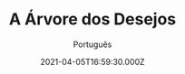 ---
id: '95a5d9ef-cc70-4ad5-8adf-1f926cafbf4b'
type: 'movie' # Filme, Série, Anime
title: "A Árvore dos Desejos"
synopsis: ["O desejo equivocado por neve em uma data especial feito por uma jovem marsupial não apenas congela toda a sua cidade natal, Sanctuary City, como também ameaça a vida de todos os que vivem lá. Antes que a mágica Árvore dos Desejos morra, ela deve empreender uma jornada perigosa pelas terras selvagens; lutar contra a dúvida sobre si mesma, predadores fantasmagóricos e, por fim, Extinção em si, para reverter o dano que causou e salvar sua cidade!",
]
originalTitle: "The Wishmas Tree"
date: '2021-04-05T16:59:30.000Z'
update: '2021-04-05T16:59:30.000Z'
releaseDate: '2020-02-27T03:00:00.000Z'
imdb:
  rating: '4.9' # 8.5
  id: '' # tt0470752
duration: '1h 30 Min'
trailer:
  urls: [
    'BB8KERXCDWE',
  ]
tags: ['1080p']
genre: ['Animação'] #
quality: 'BluRay' # BluRay, WEB-DL, HDTV, WEB-DL4K, WEB-DLe
format: 'Mkv' # MKV, MP4, TS
audio: 'Português, Inglês' # Dublado, Legendado, Dual Audio, Dub & Leg
subtitle: 'Português' # Português, inglês,
size: '4.74 GB' # 4.8 GB
audioQuality: 10
videoQuality: 10
directors: []
#  - name: 'Lana Wachowski'
#    image: ''
#  - name: 'Lilly Wachowski'
#    image: ''
cast: []
#  - name: 'Keanu Reeves'
#    image: ''
#    characterName: 'Neo'
writers: []
#  - name: ''
#    image: ''
maturityRating:
  age: '' # L , 10, 12, 14, 16, 18
  topics: [''] # Violence, Illegal drugs, Inappropriate Language, Legal Drugs, Sexual Content, Extreme Violence
###########################################
download:
  
  - url: 'magnet:?xt=urn:btih:e49ccb24e20b3bd1c5e40f811aaf7f17ed4e91c6&dn=LAPUMiA.Org%20-%20A.Arvore.dos.Desejos.2020.1080p.BluRay.x264.DUAL-TDF&tr=udp%3a%2f%2ftracker.opentrackr.org%3a1337%2fannounce&tr=udp%3a%2f%2ftracker.openbittorrent.com%3a80%2fannounce&tr=udp%3a%2f%2ftracker.trackerfix.com%3a80%2fannounce&tr=udp%3a%2f%2ftracker.coppersurfer.tk%3a6969%2fannounce&tr=udp%3a%2f%2ftracker.leechers-paradise.org%3a6969%2fannounce&tr=udp%3a%2f%2feddie4.nl%3a6969%2fannounce&tr=udp%3a%2f%2fp4p.arenabg.com%3a1337%2fannounce&tr=udp%3a%2f%2fexplodie.org%3a6969%2fannounce&tr=udp%3a%2f%2fzer0day.ch%3a1337%2fannounce'
    resolution: '1080p' # 720p, 1080p, 4K,
    audio: 'Dual Áudio' # Dublado, Legendado, Dual Audio
    size: '' # 4.8 GB
    quality: '' # BluRay, WEB-DL
    format: '' # MKV
images:
  cover: '/assets/movies/a-arvore-dos-desejos.jpg'
  background: '/assets/movies/'
---